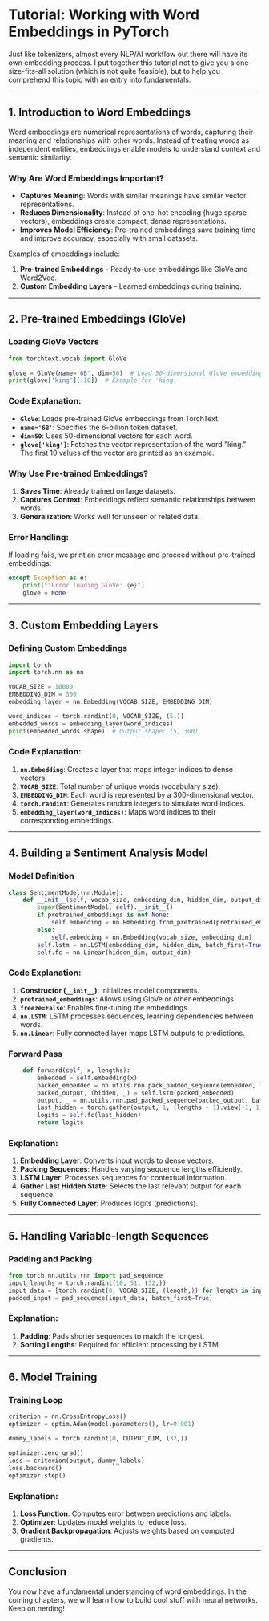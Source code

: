 # Tutorial: Working with Word Embeddings in PyTorch

Just like tokenizers, almost every NLP/AI workflow out there will have its own embedding process. I put together this tutorial not to give you a one-size-fits-all solution (which is not quite feasible), but to help you comprehend this topic with an entry into fundamentals. 

---

## 1. Introduction to Word Embeddings
Word embeddings are numerical representations of words, capturing their meaning and relationships with other words. Instead of treating words as independent entities, embeddings enable models to understand context and semantic similarity.

### Why Are Word Embeddings Important?
- **Captures Meaning**: Words with similar meanings have similar vector representations.
- **Reduces Dimensionality**: Instead of one-hot encoding (huge sparse vectors), embeddings create compact, dense representations.
- **Improves Model Efficiency**: Pre-trained embeddings save training time and improve accuracy, especially with small datasets.

Examples of embeddings include:
1. **Pre-trained Embeddings** - Ready-to-use embeddings like GloVe and Word2Vec.
2. **Custom Embedding Layers** - Learned embeddings during training.

---

## 2. Pre-trained Embeddings (GloVe)

### Loading GloVe Vectors
```python
from torchtext.vocab import GloVe

glove = GloVe(name='6B', dim=50)  # Load 50-dimensional GloVe embeddings
print(glove['king'][:10])  # Example for 'king'
```
### Code Explanation:
- **`GloVe`**: Loads pre-trained GloVe embeddings from TorchText.
- **`name='6B'`**: Specifies the 6-billion token dataset.
- **`dim=50`**: Uses 50-dimensional vectors for each word.
- **`glove['king']`**: Fetches the vector representation of the word "king." The first 10 values of the vector are printed as an example.

### Why Use Pre-trained Embeddings?
1. **Saves Time**: Already trained on large datasets.
2. **Captures Context**: Embeddings reflect semantic relationships between words.
3. **Generalization**: Works well for unseen or related data.

### Error Handling:
If loading fails, we print an error message and proceed without pre-trained embeddings:
```python
except Exception as e:
    print(f"Error loading GloVe: {e}")
    glove = None
```

---

## 3. Custom Embedding Layers
### Defining Custom Embeddings
```python
import torch
import torch.nn as nn

VOCAB_SIZE = 10000
EMBEDDING_DIM = 300
embedding_layer = nn.Embedding(VOCAB_SIZE, EMBEDDING_DIM)

word_indices = torch.randint(0, VOCAB_SIZE, (5,))
embedded_words = embedding_layer(word_indices)
print(embedded_words.shape)  # Output shape: (5, 300)
```
### Code Explanation:
1. **`nn.Embedding`**: Creates a layer that maps integer indices to dense vectors.
2. **`VOCAB_SIZE`**: Total number of unique words (vocabulary size).
3. **`EMBEDDING_DIM`**: Each word is represented by a 300-dimensional vector.
4. **`torch.randint`**: Generates random integers to simulate word indices.
5. **`embedding_layer(word_indices)`**: Maps word indices to their corresponding embeddings.

---

## 4. Building a Sentiment Analysis Model
### Model Definition
```python
class SentimentModel(nn.Module):
    def __init__(self, vocab_size, embedding_dim, hidden_dim, output_dim, pretrained_embeddings=None):
        super(SentimentModel, self).__init__()
        if pretrained_embeddings is not None:
            self.embedding = nn.Embedding.from_pretrained(pretrained_embeddings, freeze=False)
        else:
            self.embedding = nn.Embedding(vocab_size, embedding_dim)
        self.lstm = nn.LSTM(embedding_dim, hidden_dim, batch_first=True)
        self.fc = nn.Linear(hidden_dim, output_dim)
```
### Code Explanation:
1. **Constructor (`__init__`)**: Initializes model components.
2. **`pretrained_embeddings`**: Allows using GloVe or other embeddings.
3. **`freeze=False`**: Enables fine-tuning the embeddings.
4. **`nn.LSTM`**: LSTM processes sequences, learning dependencies between words.
5. **`nn.Linear`**: Fully connected layer maps LSTM outputs to predictions.

### Forward Pass
```python
    def forward(self, x, lengths):
        embedded = self.embedding(x)
        packed_embedded = nn.utils.rnn.pack_padded_sequence(embedded, lengths.cpu(), batch_first=True, enforce_sorted=False)
        packed_output, (hidden, _) = self.lstm(packed_embedded)
        output, _ = nn.utils.rnn.pad_packed_sequence(packed_output, batch_first=True)
        last_hidden = torch.gather(output, 1, (lengths - 1).view(-1, 1, 1).expand(-1, 1, output.size(2))).squeeze(1)
        logits = self.fc(last_hidden)
        return logits
```
### Explanation:
1. **Embedding Layer**: Converts input words to dense vectors.
2. **Packing Sequences**: Handles varying sequence lengths efficiently.
3. **LSTM Layer**: Processes sequences for contextual information.
4. **Gather Last Hidden State**: Selects the last relevant output for each sequence.
5. **Fully Connected Layer**: Produces logits (predictions).

---

## 5. Handling Variable-length Sequences
### Padding and Packing
```python
from torch.nn.utils.rnn import pad_sequence
input_lengths = torch.randint(10, 51, (32,))
input_data = [torch.randint(0, VOCAB_SIZE, (length,)) for length in input_lengths]
padded_input = pad_sequence(input_data, batch_first=True)
```
### Explanation:
1. **Padding**: Pads shorter sequences to match the longest.
2. **Sorting Lengths**: Required for efficient processing by LSTM.

---

## 6. Model Training
### Training Loop
```python
criterion = nn.CrossEntropyLoss()
optimizer = optim.Adam(model.parameters(), lr=0.001)

dummy_labels = torch.randint(0, OUTPUT_DIM, (32,))

optimizer.zero_grad()
loss = criterion(output, dummy_labels)
loss.backward()
optimizer.step()
```
### Explanation:
1. **Loss Function**: Computes error between predictions and labels.
2. **Optimizer**: Updates model weights to reduce loss.
3. **Gradient Backpropagation**: Adjusts weights based on computed gradients.

---

## Conclusion 
You now have a fundamental understanding of word embeddings. In the coming chapters, we will learn how to build cool stuff with neural networks. Keep on nerding!


